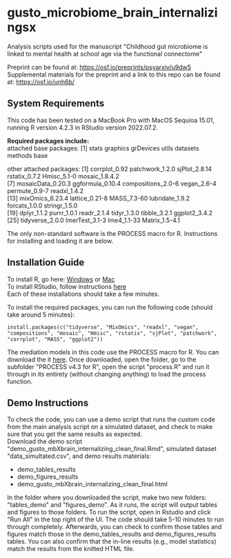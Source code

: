 # gusto_microbiome_brain_internalizingsx
Analysis scripts used for the manuscript "Childhood gut microbiome is linked to mental health at school age via the functional connectome"

Preprint can be found at: https://osf.io/preprints/psyarxiv/u9dw5 
Supplemental materials for the preprint and a link to this repo can be found at: https://osf.io/unh6b/

## System Requirements
This code has been tested on a MacBook Pro with MacOS Sequioa 15.01, running R version 4.2.3 in RStudio version 2022.07.2.   

**Required packages include:**   
attached base packages:
[1] stats     graphics  grDevices utils     datasets  methods   base     

other attached packages:
 [1] corrplot_0.92      patchwork_1.2.0    sjPlot_2.8.14      rstatix_0.7.2      Hmisc_5.1-0        mosaic_1.8.4.2    
 [7] mosaicData_0.20.3  ggformula_0.10.4   compositions_2.0-6 vegan_2.6-4        permute_0.9-7      readxl_1.4.2      
[13] mixOmics_6.23.4    lattice_0.21-8     MASS_7.3-60        lubridate_1.9.2    forcats_1.0.0      stringr_1.5.0     
[19] dplyr_1.1.2        purrr_1.0.1        readr_2.1.4        tidyr_1.3.0        tibble_3.2.1       ggplot2_3.4.2     
[25] tidyverse_2.0.0    lmerTest_3.1-3     lme4_1.1-33        Matrix_1.5-4.1   

The only non-standard software is the PROCESS macro for R. Instructions for installing and loading it are below. 

## Installation Guide  
To install R, go here: [Windows](https://cran.r-project.org/bin/windows/base/old/) or [Mac](https://cran.r-project.org/bin/macosx/)  
To install RStudio, follow instructions [here](https://posit.co/download/rstudio-desktop/)  
Each of these installations should take a few minutes.   

To install the required packages, you can run the following code (should take around 5 minutes):
```
install.packages(c("tidyverse", "MixOmics", "readxl", "vegan", "compositions", "mosaic", "Hmisc", "rstatix", "sjPlot", "patchwork", "corrplot", "MASS", "ggplot2"))
```
The mediation models in this code use the PROCESS macro for R. You can download the it [here](https://haskayne.ucalgary.ca/CCRAM/resource-hub). Once downloaded, open the folder, go to the subfolder "PROCESS v4.3 for R", open the script "process.R" and run it through in its entirety (without changing anything) to load the process function. 

## Demo Instructions 
To check the code, you can use a demo script that runs the custom code from the main analysis script on a simulated dataset, and check to make sure that you get the same results as expected.  
Download the demo script "demo_gusto_mbXbrain_internalizing_clean_final.Rmd", simulated dataset "data_simultated.csv", and demo results materials:
* demo_tables_results
* demo_figures_results
* demo_gusto_mbXbrain_internalizing_clean_final.html

In the folder where you downloaded the script, make two new folders: "tables_demo" and "figures_demo". As it runs, the script will output tables and figures to those folders. To run the script, open in Rstudio and click "Run All" in the top right of the UI. The code should take 5-10 minutes to run through completely. Afterwards, you can check to confirm those tables and figures match those in the demo_tables_results and demo_figures_results tables. You can also confirm that the in-line results (e.g., model statistics) match the results from the knitted HTML file. 


